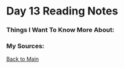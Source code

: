 # Day 13 Reading Notes


### Things I Want To Know More About:


### My Sources:


[Back to Main](README.md)